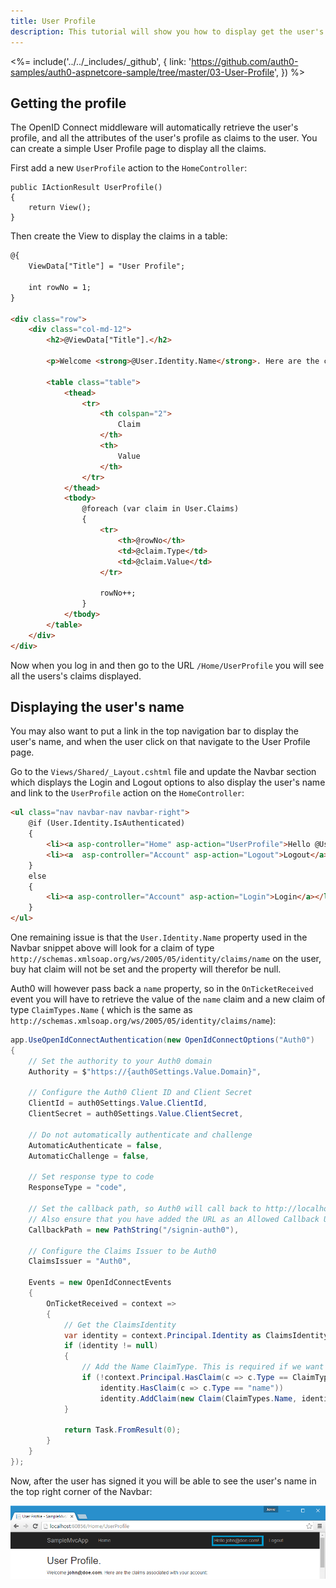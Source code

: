 ```yaml
---
title: User Profile
description: This tutorial will show you how to display get the user's profile and display it.
---
```


<%= include('../../_includes/_github', {
  link: 'https://github.com/auth0-samples/auth0-aspnetcore-sample/tree/master/03-User-Profile',
}) %>


## Getting the profile

The OpenID Connect middleware will automatically retrieve the user's profile, and all the attributes of the user's profile as claims to the user. You can create a simple User Profile page to display all the claims.

First add a new `UserProfile` action to the `HomeController`:   

```
public IActionResult UserProfile()
{
    return View();
}
```

Then create the View to display the claims in a table:

```html
@{
    ViewData["Title"] = "User Profile";

    int rowNo = 1;
}

<div class="row">
    <div class="col-md-12">
        <h2>@ViewData["Title"].</h2>

        <p>Welcome <strong>@User.Identity.Name</strong>. Here are the claims associated with your account:</p>

        <table class="table">
            <thead>
                <tr>
                    <th colspan="2">
                        Claim
                    </th>
                    <th>
                        Value
                    </th>
                </tr>
            </thead>
            <tbody>
                @foreach (var claim in User.Claims)
                {
                    <tr>
                        <th>@rowNo</th>
                        <td>@claim.Type</td>
                        <td>@claim.Value</td>
                    </tr>

                    rowNo++;
                }
            </tbody>
        </table>
    </div>
</div>
```
Now when you log in and then go to the URL `/Home/UserProfile` you will see all the users's claims displayed.

## Displaying the user's name

You may also want to put a link in the top navigation bar to display the user's name, and when the user click on that navigate to the User Profile page.

Go to the `Views/Shared/_Layout.cshtml` file and update the Navbar section which displays the Login and Logout options to also display the user's name and link to the `UserProfile` action on the `HomeController`:

```html
<ul class="nav navbar-nav navbar-right">
    @if (User.Identity.IsAuthenticated)
    {
        <li><a asp-controller="Home" asp-action="UserProfile">Hello @User.Identity.Name!</a></li>
        <li><a  asp-controller="Account" asp-action="Logout">Logout</a></li>
    }
    else
    {
        <li><a asp-controller="Account" asp-action="Login">Login</a></li>
    }
</ul>
```
 
One remaining issue is that the `User.Identity.Name` property used in the Navbar snippet above will look for a claim of type `http://schemas.xmlsoap.org/ws/2005/05/identity/claims/name` on the user, buy hat claim will not be set and the property will therefor be null.

Auth0 will however pass back a `name` property, so in the `OnTicketReceived` event you will have to retrieve the value of the `name` claim and a new claim of type `ClaimTypes.Name` ( which is the same as `http://schemas.xmlsoap.org/ws/2005/05/identity/claims/name`):

```cs
app.UseOpenIdConnectAuthentication(new OpenIdConnectOptions("Auth0")
{
    // Set the authority to your Auth0 domain
    Authority = $"https://{auth0Settings.Value.Domain}",

    // Configure the Auth0 Client ID and Client Secret
    ClientId = auth0Settings.Value.ClientId,
    ClientSecret = auth0Settings.Value.ClientSecret,

    // Do not automatically authenticate and challenge
    AutomaticAuthenticate = false,
    AutomaticChallenge = false,

    // Set response type to code
    ResponseType = "code",

    // Set the callback path, so Auth0 will call back to http://localhost:60856/signin-auth0 
    // Also ensure that you have added the URL as an Allowed Callback URL in your Auth0 dashboard 
    CallbackPath = new PathString("/signin-auth0"),

    // Configure the Claims Issuer to be Auth0
    ClaimsIssuer = "Auth0",

    Events = new OpenIdConnectEvents
    {
        OnTicketReceived = context =>
        {
            // Get the ClaimsIdentity
            var identity = context.Principal.Identity as ClaimsIdentity;
            if (identity != null)
            {
                // Add the Name ClaimType. This is required if we want User.Identity.Name to actually return something!
                if (!context.Principal.HasClaim(c => c.Type == ClaimTypes.Name) &&
                    identity.HasClaim(c => c.Type == "name"))
                    identity.AddClaim(new Claim(ClaimTypes.Name, identity.FindFirst("name").Value));
            }

            return Task.FromResult(0);
        }
    }
});
```

Now, after the user has signed it you will be able to see the user's name in the top right corner of the Navbar:

![](/media/articles/server-platforms/aspnet-core/navbar-userprofile.png)